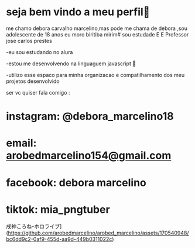 # seja bem vindo a meu perfil💟

me chamo debora carvalho marcelino,mas pode me chama de debora ,sou adolescente de 18 anos
eu moro biritiba mirim#
sou estudade E E Professor jose carlos prestes

-eu sou estudando no alura

-estou me desenvolvendo na linguaguem javascript 🤖

-utilizo esse espaco para minha organizacao e compatilhamento dos meu projetos desenvolvido

 ser vc quiser fala comigo :

# instagram: @debora_marcelino18
# email: arobedmarcelino154@gmail.com
# facebook: debora marcelino
# tiktok: mia_pngtuber

戌神ころね-ホロライブ](https://github.com/arobedmarcelino/arobed_marcelino/assets/170540948/bc6dd9c2-0af9-455d-aa9d-449b0311022c)
